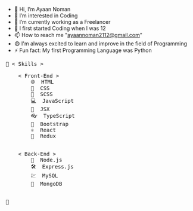 - 👋 Hi, I’m Ayaan Noman
- 👀 I’m interested in Coding
- 🌱 I’m currently working as a Freelancer
- 💞️ I first started Coding when I was 12
- 📫 How to reach me "ayaannoman2112@gmail.com"
- 😄 I'm always excited to learn and improve in the field of Programming
- ⚡ Fun fact: My first Programming Language was Python
 <pre>
🥷 < Skills >

    < Front-End >
        🌐  HTML
        👾  CSS
        👑  SCSS
        💻  JavaScript
        💎  JSX
        👓  TypeScript
        📱  Bootstrap
        ⚛️  React
        🔎  Redux
    </ Front-End >

    < Back-End >
        🗿  Node.js
        🛠️  Express.js
        💹  MySQL
        🧮  MongoDB
    </ Back-End >

🥷 </ Skills >
</pre>
<!---
Ayaan-16/Ayaan-16 is a ✨ special ✨ repository because its `README.md` (this file) appears on your GitHub profile.
You can click the Preview link to take a look at your changes.
--->
